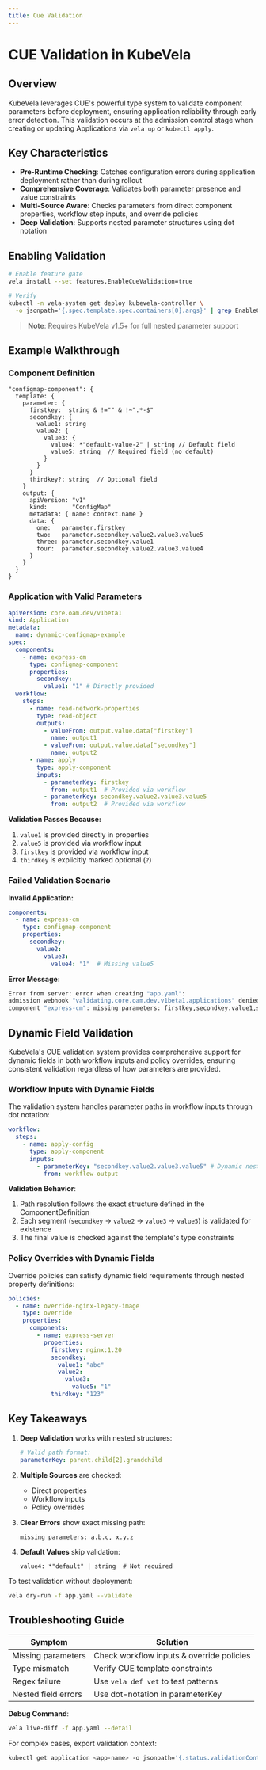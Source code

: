 ```yaml
---
title: Cue Validation
---
```


# CUE Validation in KubeVela

## Overview

KubeVela leverages CUE's powerful type system to validate component parameters before deployment, ensuring application reliability through early error detection. This validation occurs at the admission control stage when creating or updating Applications via `vela up` or `kubectl apply`.

## Key Characteristics

- **Pre-Runtime Checking**: Catches configuration errors during application deployment rather than during rollout
- **Comprehensive Coverage**: Validates both parameter presence and value constraints
- **Multi-Source Aware**: Checks parameters from direct component properties, workflow step inputs, and override policies
- **Deep Validation**: Supports nested parameter structures using dot notation

## Enabling Validation

```bash
# Enable feature gate
vela install --set features.EnableCueValidation=true

# Verify
kubectl -n vela-system get deploy kubevela-controller \
  -o jsonpath='{.spec.template.spec.containers[0].args}' | grep EnableCueValidation
```

> **Note**: Requires KubeVela v1.5+ for full nested parameter support

## Example Walkthrough

### Component Definition

```cue
"configmap-component": {
  template: {
    parameter: {
      firstkey:  string & !="" & !~".*-$"
      secondkey: {
        value1: string
        value2: {
          value3: {
            value4: *"default-value-2" | string // Default field
            value5: string  // Required field (no default)
          }
        }
      }
      thirdkey?: string  // Optional field
    }
    output: {
      apiVersion: "v1"
      kind:       "ConfigMap"
      metadata: { name: context.name }
      data: {
        one:   parameter.firstkey
        two:   parameter.secondkey.value2.value3.value5
        three: parameter.secondkey.value1
        four:  parameter.secondkey.value2.value3.value4
      }
    }
  }
}
```

### Application with Valid Parameters

```yaml
apiVersion: core.oam.dev/v1beta1
kind: Application
metadata:
  name: dynamic-configmap-example
spec:
  components:
    - name: express-cm
      type: configmap-component
      properties:
        secondkey:
          value1: "1" # Directly provided
  workflow:
    steps:
      - name: read-network-properties
        type: read-object
        outputs:
          - valueFrom: output.value.data["firstkey"]
            name: output1
          - valueFrom: output.value.data["secondkey"]
            name: output2
      - name: apply
        type: apply-component
        inputs:
          - parameterKey: firstkey
            from: output1  # Provided via workflow
          - parameterKey: secondkey.value2.value3.value5
            from: output2  # Provided via workflow
```

**Validation Passes Because:**

1. `value1` is provided directly in properties
2. `value5` is provided via workflow input
3. `firstkey` is provided via workflow input
4. `thirdkey` is explicitly marked optional (`?`)

### Failed Validation Scenario

**Invalid Application:**

```yaml
components:
  - name: express-cm
    type: configmap-component
    properties:
      secondkey:
        value2:
          value3:
            value4: "1"  # Missing value5
```

**Error Message:**

```bash
Error from server: error when creating "app.yaml":
admission webhook "validating.core.oam.dev.v1beta1.applications" denied the request:
component "express-cm": missing parameters: firstkey,secondkey.value1,secondkey.value2.value3.value5
```

## Dynamic Field Validation

KubeVela's CUE validation system provides comprehensive support for dynamic fields in both workflow inputs and policy overrides, ensuring consistent validation regardless of how parameters are provided.

### Workflow Inputs with Dynamic Fields

The validation system handles parameter paths in workflow inputs through dot notation:

```yaml
workflow:
  steps:
    - name: apply-config
      type: apply-component
      inputs:
        - parameterKey: "secondkey.value2.value3.value5" # Dynamic nested path
          from: workflow-output
```

**Validation Behavior**:

1. Path resolution follows the exact structure defined in the ComponentDefinition
2. Each segment (`secondkey` → `value2` → `value3` → `value5`) is validated for existence
3. The final value is checked against the template's type constraints

### Policy Overrides with Dynamic Fields

Override policies can satisfy dynamic field requirements through nested property definitions:

```yaml
policies:
  - name: override-nginx-legacy-image
    type: override
    properties:
      components:
        - name: express-server
          properties:
            firstkey: nginx:1.20
            secondkey:
              value1: "abc"
              value2:
                value3:
                  value5: "1"
            thirdkey: "123"
```

## Key Takeaways

1. **Deep Validation** works with nested structures:
   ```yaml
   # Valid path format:
   parameterKey: parent.child[2].grandchild
   ```

2. **Multiple Sources** are checked:
    - Direct properties
    - Workflow inputs
    - Policy overrides

3. **Clear Errors** show exact missing path:
   ```
   missing parameters: a.b.c, x.y.z
   ```

4. **Default Values** skip validation:
   ```cue
   value4: *"default" | string  # Not required
   ```

To test validation without deployment:
```bash
vela dry-run -f app.yaml --validate
```

## Troubleshooting Guide

| Symptom | Solution |
|---------|----------|
| Missing parameters | Check workflow inputs & override policies |
| Type mismatch | Verify CUE template constraints |
| Regex failure | Use `vela def vet` to test patterns |
| Nested field errors | Use dot-notation in parameterKey |

**Debug Command**:
```bash
vela live-diff -f app.yaml --detail
```

For complex cases, export validation context:
```bash
kubectl get application <app-name> -o jsonpath='{.status.validationContext}' > debug.cue
```